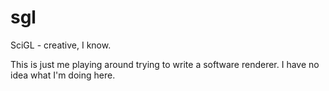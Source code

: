 # sgl

SciGL - creative, I know.

This is just me playing around trying to write a software renderer. I have no idea what I'm doing here.